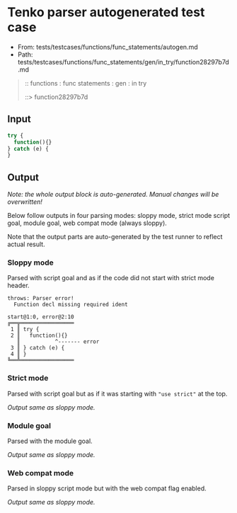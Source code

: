 # Tenko parser autogenerated test case

- From: tests/testcases/functions/func_statements/autogen.md
- Path: tests/testcases/functions/func_statements/gen/in_try/function28297b7d.md

> :: functions : func statements : gen : in try
>
> ::> function28297b7d

## Input


`````js
try {
  function(){}
} catch (e) {
}
`````

## Output

_Note: the whole output block is auto-generated. Manual changes will be overwritten!_

Below follow outputs in four parsing modes: sloppy mode, strict mode script goal, module goal, web compat mode (always sloppy).

Note that the output parts are auto-generated by the test runner to reflect actual result.

### Sloppy mode

Parsed with script goal and as if the code did not start with strict mode header.

`````
throws: Parser error!
  Function decl missing required ident

start@1:0, error@2:10
╔══╦═════════════════
 1 ║ try {
 2 ║   function(){}
   ║           ^------- error
 3 ║ } catch (e) {
 4 ║ }
╚══╩═════════════════

`````

### Strict mode

Parsed with script goal but as if it was starting with `"use strict"` at the top.

_Output same as sloppy mode._

### Module goal

Parsed with the module goal.

_Output same as sloppy mode._

### Web compat mode

Parsed in sloppy script mode but with the web compat flag enabled.

_Output same as sloppy mode._
